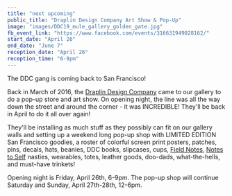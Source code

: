 ```yaml
---
title: "next upcoming"
public_title: "Draplin Design Company Art Show & Pop-Up"
image: "images/DDC19_mule_gallery_golden_gate.jpg"
fb_event_link: "https://www.facebook.com/events/316631949028162/"
start_date: "April 26"
end_date: "June 7"
reception_date: "April 26"
reception_time: "6-9pm"
---
```

The DDC gang is coming back to San Francisco! 

Back in March of 2016, the [Draplin Design Company](https://www.instagram.com/draplin/) came to our gallery to do a pop-up store and art show. On opening night, the line was all the way down the street and around the corner - it was INCREDIBLE! They'll be back in April to do it all over again!

They'll be installing as much stuff as they possibly can fit on our gallery walls and setting up a weekend long pop-up shop with LIMITED EDITION San Francisco goodies, a roster of colorful screen print posters, patches, pins, decals, hats, beanies, DDC books, slipcases, cups, [Field Notes](https://www.instagram.com/fieldnotesbrand/), [Notes to Self](https://www.instagram.com/_notes_to_self/) nasties, wearables, totes, leather goods, doo-dads, what-the-hells, and must-have trinkets!

Opening night is Friday, April 26th, 6-9pm. The pop-up shop will continue Saturday and Sunday, April 27th-28th, 12-6pm. 
